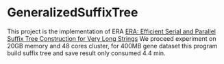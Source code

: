 # GeneralizedSuffixTree
This project is the implementation of ERA [ERA: Efficient Serial and Parallel Suffix Tree Construction for Very Long Strings](http://www.vldb.org/pvldb/vol5/p049_essammansour_vldb2012.pdf)
We proceed experiment on 20GB memory and 48 cores cluster, for 400MB gene dataset this program build suffix tree and save result only consumed 4.4 min.

